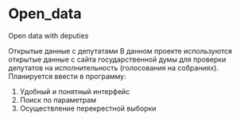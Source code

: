 # Open_data
Open data with deputies

Открытые данные с депутатами
В данном проекте используются открытые данные с сайта государственной думы для проверки депутатов на исполнительность (голосования на собраниях).
Планируется ввести в программу:
1) Удобный и понятный интерфейс
2) Поиск по параметрам
3) Осуществление перекрестной выборки
